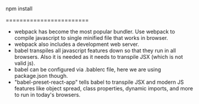 npm install

========================

- webpack has become the most popular bundler. Use webpack to compile javascript to single minified file that works in browser.
- webpack also includes a development web server.
- babel transpiles all javascript features down so that they run in all browsers. Also it is needed as it needs to transpile JSX (which is not valid js).
- babel can be configured via .bablerc file, here we are using package.json though.
- "babel-preset-react-app" tells babel to transpile JSX and modern JS features like object spread, class properties, dynamic imports, and more to run in today's browsers.
